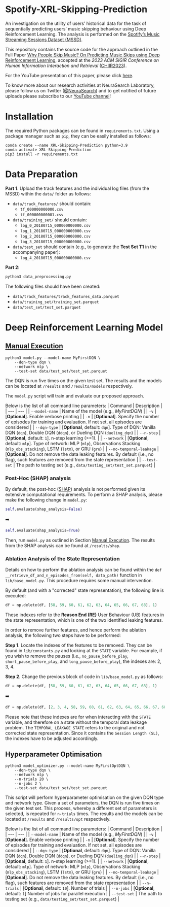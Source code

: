 # Spotify-XRL-Skipping-Prediction

An investigation on the utility of users’ historical data for the task of sequentially predicting users’ music skipping behaviour using Deep Reinforcement Learning. The analysis is performed on the [Spotify’s Music Streaming Sessions Dataset (MSSD)](https://www.aicrowd.com/challenges/spotify-sequential-skip-prediction-challenge).

This repository contains the source code for the approach outlined in the Full Paper [Why People Skip Music? On Predicting Music Skips using Deep Reinforcement Learning](https://arxiv.org/abs/2301.03881), accepted at the _2023 ACM SIGIR Conference on Human Information Interaction and Retrieval_ ([CHIIR2023](https://sigir.org/chiir2023)).

For the YouTube presentation of this paper, please click [here](https://www.youtube.com/watch?v=x8zJtZ4rLJc).

To know more about our research activities at NeuraSearch Laboratory, please follow us on Twitter ([@NeuraSearch](https://twitter.com/NeuraSearch)) and to get notified of future uploads please subscribe to our [YouTube channel](https://www.youtube.com/@neurasearch)! 


# Installation

The required Python packages can be found in `requirements.txt`. Using a package manager such as `pip`, they can be easily installed as follows:

```
conda create --name XRL-Skipping-Prediction python=3.9
conda activate XRL-Skipping-Prediction
pip3 install -r requirements.txt
```

# Data Preparation

**Part 1**. Upload the track features and the individual log files (from the MSSD) within the `data/` folder as follows:
- `data/track_features/` should contain:
    - `tf_000000000000.csv`
    - `tf_000000000001.csv`
- `data/training_set/` should contain:
    - `log_0_20180715_000000000000.csv`
    - `log_1_20180715_000000000000.csv`
    - `log_2_20180715_000000000000.csv`
    - `log_3_20180715_000000000000.csv`
- `data/test_set` should contain (e.g., to generate the **Test Set T1** in the accompanying paper):
    - `log_4_20180715_000000000000.csv`

**Part 2**:
```python
python3 data_preprocessing.py
```

The following files should have been created:
- `data/track_features/track_features_data.parquet`
- `data/training_set/training_set.parquet`
- `data/test_set/test_set.parquet`

# Deep Reinforcement Learning Model

## [Manual Execution](#manual-execution)

```
python3 model.py --model-name MyFirstDQN \
    --dqn-type dqn \
    --network mlp \
    --test-set data/test_set/test_set.parquet
```

The DQN is run five times on the given test set. The results and the models can be located at `/results` and `/results/models` respectively.

The `model.py` script will train and evaluate our proposed approach.

Below is the list of all command line parameters:
| Command | Description |
| --- | --- |
| `--model-name` | Name of the model (e.g., *MyFirstDQN*) |
| `-v` | [**Optional**]. Enable verbose printing |
| `-n` | [**Optional**]. Specify the number of episodes for training and evaluation. If not set, all episodes are considered |
| `--dqn-type` | [**Optional**, default: `dqn`]. Type of DQN: Vanilla DQN (`dqn`), Double DQN (`ddqn`), or Dueling DQN (`dueling_dqn`) |
| `--n-step` | [**Optional**, default: `1`]. n-step learning (>=1). |
| `--network` | [**Optional**, default: `mlp`]. Type of network: MLP (`mlp`), Observations Stacking (`mlp_obs_stacking`), LSTM (`lstm`), or GRU (`gru`) |
| `--no-temporal-leakage` | [**Optional**]. Do not remove the data leaking features. By default (i.e., no flag), such features are removed from the state representation |
| `--test-set` | The path to testing set (e.g., `data/testing_set/test_set.parquet`) |

### Post-Hoc (SHAP) analysis

By default, the post-hoc ([SHAP](https://github.com/slundberg/shap)) analysis is not performed given its extensive computational requirements. To perform a SHAP analysis, please make the following change in `model.py`:
```python
self.evaluate(shap_analysis=False)
```
:arrow_right:
```python
self.evaluate(shap_analysis=True)
```

Then, run `model.py` as outlined in Section [Manual Execution](#manual-execution). The results from the SHAP analysis can be found at `/results/shap`.

### Ablation Analysis of the State Representation

Details on how to perform the ablation analysis can be found within the `def __retrieve_df_and_n_episodes_from(self, data_path)` function in `lib/base_model.py`. This procedure requires some manual intervention.

By default (and with a "corrected" state representation), the following line is executed:
```python
df = np.delete(df, [58, 59, 60, 61, 62, 63, 64, 65, 66, 67, 68], 1)
```

These indexes refer to the **Reason End (RE)** User Behaviour (UB) features in the state representation, which is one of the two identified leaking features.

In order to remove further features, and hence perform the ablation analysis, the following two steps have to be performed:

**Step 1**. Locate the indexes of the features to be removed. They can be found in `lib/constants.py` and looking at the `STATE` variable. For example, if you wish to remove the pauses (i.e., `no_pause_before_play`, `short_pause_before_play`, and `long_pause_before_play`), the indexes are: 2, 3, 4.

**Step 2**. Change the previous block of code in `lib/base_model.py` as follows:
```python
df = np.delete(df, [58, 59, 60, 61, 62, 63, 64, 65, 66, 67, 68], 1)
```
:arrow_right:
```python
df = np.delete(df, [2, 3, 4, 58, 59, 60, 61, 62, 63, 64, 65, 66, 67, 68], 1)
```

Please note that these indexes are for when interacting with the `STATE` variable, and therefore on a state without the temporal data leakage problem. The `TEMPORAL_LEAKAGE_STATE` refers to the original and not corrected state representation. Since it contains the `Session Length (SL)`, the indexes have to be adjusted accordingly.

## Hyperparameter Optimisation

```
python3 model_optimizer.py --model-name MyFirstOptDQN \
    --dqn-type dqn \
    --network mlp \
    --n-trials 20 \
    --n-jobs 2 \
    --test-set data/test_set/test_set.parquet
```

This script will perform hyperparameter optimisation on the given DQN type and network type. Given a set of parameters, the DQN is run five times on the given test set. This process, whereby a different set of parameters is selected, is repeated for `n-trials` times. The results and the models can be located at `/results` and `/results/opt` respectively.

Below is the list of all command line parameters:
| Command | Description |
| --- | --- |
| `--model-name` | Name of the model (e.g., *MyFirstDQN*) |
| `-v` | [**Optional**]. Enable verbose printing |
| `-n` | [**Optional**]. Specify the number of episodes for training and evaluation. If not set, all episodes are considered |
| `--dqn-type` | [**Optional**, default: `dqn`]. Type of DQN: Vanilla DQN (`dqn`), Double DQN (`ddqn`), or Dueling DQN (`dueling_dqn`) |
| `--n-step` | [**Optional**, default: `1`]. n-step learning (>=1). |
| `--network` | [**Optional**, default: `mlp`]. Type of network: MLP (`mlp`), Observations Stacking (`mlp_obs_stacking`), LSTM (`lstm`), or GRU (`gru`) |
| `--no-temporal-leakage` | [**Optional**]. Do not remove the data leaking features. By default (i.e., no flag), such features are removed from the state representation |
| `--n-trials` | [**Optional**, default: `10`]. Number of trials |
| `--n-jobs` | [**Optional**, default: `1`] Number of jobs for parallel execution |
| `--test-set` | The path to testing set (e.g., `data/testing_set/test_set.parquet`) |